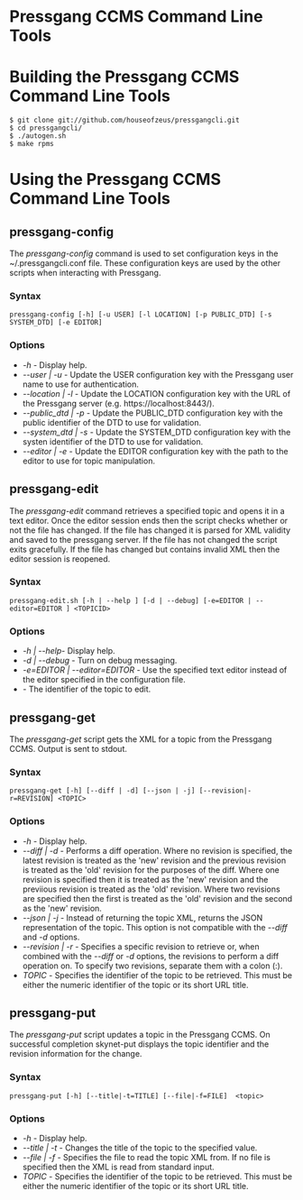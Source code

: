 # Pressgang CCMS Command Line Tools #

# Building the Pressgang CCMS Command Line Tools #

    $ git clone git://github.com/houseofzeus/pressgangcli.git
    $ cd pressgangcli/
    $ ./autogen.sh
    $ make rpms

# Using the Pressgang CCMS Command Line Tools #

## pressgang-config ##

The *pressgang-config* command is used to set configuration keys in the ~/.pressgangcli.conf file. These configuration keys are used by the other scripts when interacting with Pressgang.

### Syntax ###

    pressgang-config [-h] [-u USER] [-l LOCATION] [-p PUBLIC_DTD] [-s SYSTEM_DTD] [-e EDITOR]

### Options ###

 * *-h* - Display help.
 * *--user | -u*  - Update the USER configuration key with the Pressgang user name to use for authentication.
 * *--location | -l* - Update the LOCATION configuration key with the URL of the Pressgang server (e.g. https://localhost:8443/).
 * *--public_dtd | -p* - Update the PUBLIC_DTD configuration key with the public identifier of the DTD to use for validation.
 * *--system_dtd | -s* - Update the SYSTEM_DTD configuration key with the systen identifier of the DTD to use for validation.
 * *--editor | -e* - Update the EDITOR configuration key with the path to the editor to use for topic manipulation.

## pressgang-edit ##

The *pressgang-edit* command retrieves a specified topic and opens it in a text editor. Once the editor session ends then
the script checks whether or not the file has changed. If the file has changed it is parsed for XML validity and saved to
the pressgang server. If the file has not changed the script exits gracefully. If the file has changed but contains invalid
XML then the editor session is reopened.

### Syntax ###

    pressgang-edit.sh [-h | --help ] [-d | --debug] [-e=EDITOR | --editor=EDITOR ] <TOPICID>

### Options ###

 * *-h | --help*- Display help.
 * *-d | --debug* - Turn on debug messaging.
 * *-e=EDITOR | --editor=EDITOR* - Use the specified text editor instead of the editor specified in the configuration file.
 * *<TOPICID>* - The identifier of the topic to edit.

## pressgang-get ##

The *pressgang-get* script gets the XML for a topic from the Pressgang CCMS. Output is sent to stdout.

### Syntax ###

    pressgang-get [-h] [--diff | -d] [--json | -j] [--revision|-r=REVISION] <TOPIC> 

### Options ###

 * *-h* - Display help.
 * *--diff | -d* - Performs a diff operation. Where no revision is specified, the latest revision is treated as the 'new' revision and the previous revision is treated as the 'old' revision for the purposes of the diff. Where one revision is specified then it is treated as the 'new' revision and the previious revision is treated as the 'old' revision. Where two revisions are specified then the first is treated as the 'old' revision and the second as the 'new' revision.
 * *--json | -j* - Instead of returning the topic XML, returns the JSON representation of the topic. This option is not compatible with the *--diff* and *-d* options.
 * *--revision | -r* - Specifies a specific revision to retrieve or, when combined with the *--diff* or *-d* options, the revisions to perform a diff operation on. To specify two revisions, separate them with a colon (:).
 * *TOPIC* - Specifies the identifier of the topic to be retrieved. This must be either the numeric identifier of the topic or its short URL title.
  
## pressgang-put ##

The *pressgang-put* script updates a topic in the Pressgang CCMS.  On successful completion skynet-put displays the topic identifier and the revision information for the change.

### Syntax ###

    pressgang-put [-h] [--title|-t=TITLE] [--file|-f=FILE]  <topic>

### Options ###

 * *-h* - Display help.
 * *--title | -t* - Changes the title of the topic to the specified value.
 * *--file | -f* - Specifies the file to read the topic XML from. If no file is specified then the XML is read from standard input.
 * *TOPIC*  - Specifies the identifier of the topic to be retrieved. This must be either the numeric identifier of the topic or its short URL title.

